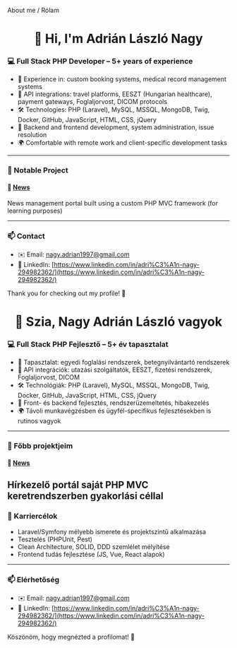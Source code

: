 About me / Rólam

<h1 align="center">👋 Hi, I'm Adrián László Nagy</h1>

### 💻 Full Stack PHP Developer – 5+ years of experience

- 🧭 Experience in: custom booking systems, medical record management systems
- 🔗 API integrations: travel platforms, EESZT (Hungarian healthcare), payment gateways, Foglaljorvost, DICOM protocols
- 🛠️ Technologies: PHP (Laravel), MySQL, MSSQL, MongoDB, Twig, Docker, GitHub, JavaScript, HTML, CSS, jQuery
- 🔧 Backend and frontend development, system administration, issue resolution
- 🌍 Comfortable with remote work and client-specific development tasks

---

### 🔧 Notable Project

#### 📰 [News](https://github.com/KardiRastamannn/News)
News management portal built using a custom PHP MVC framework (for learning purposes)

---

### 📫 Contact
- ✉️ Email: [nagy.adrian1997@gmail.com](mailto:nagy.adrian1997@gmail.com)
- 🔗 LinkedIn: [https://www.linkedin.com/in/adri%C3%A1n-nagy-294982362/](https://www.linkedin.com/in/adri%C3%A1n-nagy-294982362/)

Thank you for checking out my profile! 🎯


<h1 align="center">👋 Szia, Nagy Adrián László vagyok</h1>

### 💻 Full Stack PHP Fejlesztő – 5+ év tapasztalat

- 🧭 Tapasztalat: egyedi foglalási rendszerek, betegnyilvántartó rendszerek
- 🔗 API integrációk: utazási szolgáltatók, EESZT, fizetési rendszerek, Foglaljorvost, DICOM
- 🛠️ Technológiák: PHP (Laravel), MySQL, MSSQL, MongoDB, Twig, Docker, GitHub, JavaScript, HTML, CSS, jQuery
- 🔧 Front- és backend fejlesztés, rendszerüzemeltetés, hibakezelés
- 🌍 Távoli munkavégzésben és ügyfél-specifikus fejlesztésekben is rutinos vagyok

---

### 🔧 Főbb projektjeim

#### 📰 [News](https://github.com/KardiRastamannn/News)
Hírkezelő portál saját PHP MVC keretrendszerben gyakorlási céllal  
---

### 🚀 Karriercélok
- Laravel/Symfony mélyebb ismerete és projektszintű alkalmazása
- Tesztelés (PHPUnit, Pest)
- Clean Architecture, SOLID, DDD szemlélet mélyítése
- Frontend tudás fejlesztése (JS, Vue, React alapok)

---

### 📫 Elérhetőség
- ✉️ Email: [nagy.adrian1997@gmail.com](mailto:nagy.adrian1997@gmail.com)
- 🔗 LinkedIn: [https://www.linkedin.com/in/adri%C3%A1n-nagy-294982362/](https://www.linkedin.com/in/adri%C3%A1n-nagy-294982362/)

Köszönöm, hogy megnézted a profilomat! 🎯
